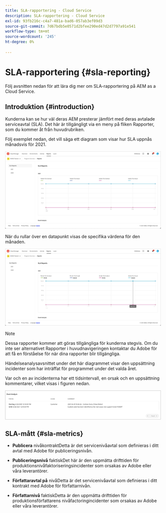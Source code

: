 ```yaml
---
title: SLA-rapportering - Cloud Service
description: SLA-rapportering - Cloud Service
exl-id: 93fb216c-c4a7-481a-bad6-057ab3ef09d3
source-git-commit: 7d67bdb5e0571d2bfee290ed47d2d7797a91e541
workflow-type: tm+mt
source-wordcount: '245'
ht-degree: 0%

---
```


# SLA-rapportering {#sla-reporting}

Följ avsnitten nedan för att lära dig mer om SLA-rapportering på AEM as a Cloud Service.

## Introduktion {#introduction}

Kunderna kan se hur väl deras AEM presterar jämfört med deras avtalade serviceavtal (SLA). Det här är tillgängligt via en meny på fliken Rapporter, som du kommer åt från huvudrubriken.

Följ exemplet nedan, det vill säga ett diagram som visar hur SLA uppnås månadsvis för 2021.

![](assets/sla-reporting-1.png)


När du rullar över en datapunkt visas de specifika värdena för den månaden.

![](assets/sla-reporting-b.png)

>[!NOTE]
>Dessa rapporter kommer att göras tillgängliga för kunderna stegvis. Om du inte ser alternativet Rapporter i huvudnavigeringen kontaktar du Adobe för att få en förståelse för när dina rapporter blir tillgängliga.

Händelseanalysavsnittet under det här diagrammet visar den uppsättning incidenter som har inträffat för programmet under det valda året.

Var och en av incidenterna har ett tidsintervall, en orsak och en uppsättning kommentarer, vilket visas i figuren nedan.

![](assets/sla-reporting-c.png)


## SLA-mått {#sla-metrics}

* **Publicera**
nivåkontraktDetta är det servicenivåavtal som definieras i ditt avtal med Adobe för publiceringsnivån.

* **Publiceringsnivå**
faktiskDet här är den uppmätta drifttiden för produktionsnivåfaktoriseringsincidenter som orsakas av Adobe eller våra leverantörer.

* **Författaravtal på**
nivåDetta är det servicenivåavtal som definieras i ditt kontrakt med Adobe för författarnivån.

* **Författarnivå**
faktiskDetta är den uppmätta drifttiden för produktionsförfattarens nivåfactoringincidenter som orsakas av Adobe eller våra leverantörer.

